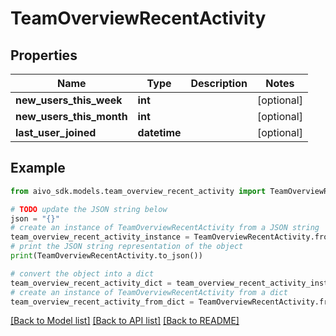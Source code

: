 # TeamOverviewRecentActivity

## Properties

Name | Type | Description | Notes
------------ | ------------- | ------------- | -------------
**new_users_this_week** | **int** |  | [optional]
**new_users_this_month** | **int** |  | [optional]
**last_user_joined** | **datetime** |  | [optional]

## Example

```python
from aivo_sdk.models.team_overview_recent_activity import TeamOverviewRecentActivity

# TODO update the JSON string below
json = "{}"
# create an instance of TeamOverviewRecentActivity from a JSON string
team_overview_recent_activity_instance = TeamOverviewRecentActivity.from_json(json)
# print the JSON string representation of the object
print(TeamOverviewRecentActivity.to_json())

# convert the object into a dict
team_overview_recent_activity_dict = team_overview_recent_activity_instance.to_dict()
# create an instance of TeamOverviewRecentActivity from a dict
team_overview_recent_activity_from_dict = TeamOverviewRecentActivity.from_dict(team_overview_recent_activity_dict)
```

[[Back to Model list]](../README.md#documentation-for-models) [[Back to API list]](../README.md#documentation-for-api-endpoints) [[Back to README]](../README.md)
